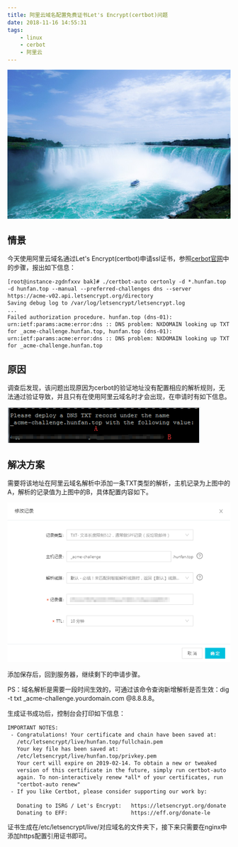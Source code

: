 ```yaml
---
title: 阿里云域名配置免费证书Let's Encrypt(certbot)问题
date: 2018-11-16 14:55:31
tags:
    - linux
    - cerbot
    - 阿里云
---
```

![homePage](/upload/homePage/20181116153002.jpg)
<!--more-->

## 情景
今天使用阿里云域名通过Let's Encrypt(certbot)申请ssl证书，参照[cerbot官网](https://certbot.eff.org/lets-encrypt/centos6-nginx)中的步骤，报出如下信息：

```
[root@instance-zgdnfxxv bak]# ./certbot-auto certonly -d *.hunfan.top -d hunfan.top --manual --preferred-challenges dns --server https://acme-v02.api.letsencrypt.org/directory
Saving debug log to /var/log/letsencrypt/letsencrypt.log
...
Failed authorization procedure. hunfan.top (dns-01): urn:ietf:params:acme:error:dns :: DNS problem: NXDOMAIN looking up TXT for _acme-challenge.hunfan.top, hunfan.top (dns-01): urn:ietf:params:acme:error:dns :: DNS problem: NXDOMAIN looking up TXT for _acme-challenge.hunfan.top
```

## 原因
调查后发现，该问题出现原因为cerbot的验证地址没有配置相应的解析规则，无法通过验证导致，并且只有在使用阿里云域名时才会出现，在申请时有如下信息。

![cerbot_1.png](/upload/cerbot/cerbot_1.png)

## 解决方案
需要将该地址在阿里云域名解析中添加一条TXT类型的解析，主机记录为上图中的A，解析的记录值为上图中的B，具体配置内容如下。

![cerbot_2.png](/upload/cerbot/cerbot_2.png)

添加保存后，回到服务器，继续剩下的申请步骤。

PS：域名解析是需要一段时间生效的，可通过该命令查询新增解析是否生效：dig -t txt _acme-challenge.yourdomain.com @8.8.8.8。

生成证书成功后，控制台会打印如下信息：
```
IMPORTANT NOTES:
 - Congratulations! Your certificate and chain have been saved at:
   /etc/letsencrypt/live/hunfan.top/fullchain.pem
   Your key file has been saved at:
   /etc/letsencrypt/live/hunfan.top/privkey.pem
   Your cert will expire on 2019-02-14. To obtain a new or tweaked
   version of this certificate in the future, simply run certbot-auto
   again. To non-interactively renew *all* of your certificates, run
   "certbot-auto renew"
 - If you like Certbot, please consider supporting our work by:

   Donating to ISRG / Let's Encrypt:   https://letsencrypt.org/donate
   Donating to EFF:                    https://eff.org/donate-le
```

证书生成在/etc/letsencrypt/live/对应域名的文件夹下，接下来只需要在nginx中添加https配置引用证书即可。
